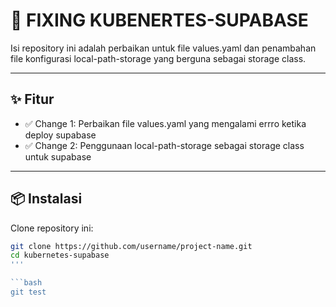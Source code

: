 # 📘 FIXING KUBENERTES-SUPABASE

Isi repository ini adalah perbaikan untuk file values.yaml dan penambahan file konfigurasi local-path-storage yang berguna sebagai storage class.

---

## ✨ Fitur

- ✅ Change 1: Perbaikan file values.yaml yang mengalami errro ketika deploy supabase
- ✅ Change 2: Penggunaan local-path-storage sebagai storage class untuk supabase

---

## 📦 Instalasi

Clone repository ini:

```bash
git clone https://github.com/username/project-name.git
cd kubernetes-supabase
'''

```bash
git test
